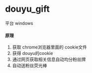 # douyu_gift
平台 windows

#### 原理

1. 获取 chrome浏览器里面的 cookie文件 
2. 获得 douyu的cookie 
3. 通过网页获取相关信息自动均分粉丝牌 
4. 自动送粉丝荧光棒 
